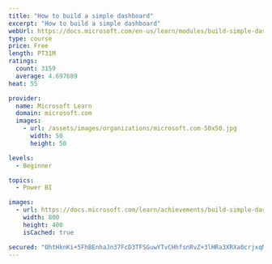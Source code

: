 ```yaml
---
title: "How to build a simple dashboard"
excerpt: "How to build a simple dashboard"
webUrl: https://docs.microsoft.com/en-us/learn/modules/build-simple-dashboard/
type: course
price: Free
length: PT31M
ratings:
  count: 3159
  average: 4.697689
heat: 55

provider:
  name: Microsoft Learn
  domain: microsoft.com
  images:
    - url: /assets/images/organizations/microsoft.com-50x50.jpg
      width: 50
      height: 50

levels:
  - Beginner

topics:
  - Power BI

images:
  - url: https://docs.microsoft.com/learn/achievements/build-simple-dashboard-social.png
    width: 800
    height: 400
    isCached: true

secured: "OhtHknKi+5FhBEnhaJn37FcD3TFSGuwYTvCHhfsnRvZ+3lHRa3XRXa0crjxqMJfL/YPkHDgCFPfz+se9L4PdpwTBUN2YziwWIC6CHmsXNMi4tTXU7vCbzwRR9BI60RiLP+2nEzEHMcylJWikiamKpBWCwyIkHjQh8ShJpGYbsku9s0S9uTBkoh58+YrgtdXGrCX7vXtD2ZUPDvaKfE1CR+aigwOsoovrbjJ53WHfzwxklRvG5LxgAMR/Pdi38ZIPa7zr1cbmGu/g4LPn/Hze8653/KA0xXMaJwvvr4pcv+JYHDJJtmlCwdfuTLJJ2mqxii0I/m+r5K8abvs+yyjrmyjIq56Ijz75pTYZ0/FCvHbT/TZ6AcdQUOviKusu8CYDejgwo4jcrf/ecUoamm6IBV8sqx2rrxRnzfoERqyRqHA=;sfFqCBuVvyN4nOc3IELKoQ=="
---
```


